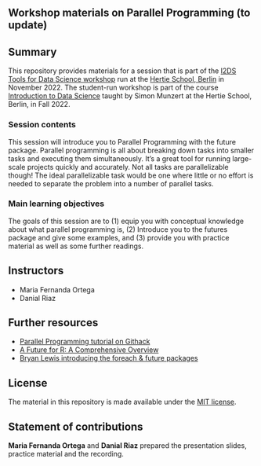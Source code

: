 ## Workshop materials on Parallel Programming (to update)


## Summary

This repository provides materials for a session that is part of the [I2DS Tools for Data Science workshop](https://github.com/intro-to-data-science-22-workshop) run at the [Hertie School, Berlin](https://www.hertie-school.org/en/) in November 2022. The student-run workshop is part of the course [Introduction to Data Science](https://github.com/intro-to-data-science-22) taught by Simon Munzert at the Hertie School, Berlin, in Fall 2022.

### Session contents

This session will introduce you to Parallel Programming with the future package. Parallel programming is all about breaking down tasks into smaller tasks and executing them simultaneously. It’s a great tool for running large-scale projects quickly and accurately. Not all tasks are parallelizable though! The ideal parallelizable task would be one where little or no effort is needed to separate the problem into a number of parallel tasks.

### Main learning objectives

The goals of this session are to (1) equip you with conceptual knowledge about what parallel programming is, (2) Introduce you to the futures package and give some examples, and (3) provide you with practice material as well as some further readings.


## Instructors

- Maria Fernanda Ortega
- Danial Riaz


## Further resources

- [Parallel Programming tutorial on Githack](https://raw.githack.com/uo-ec607/lectures/master/12-parallel/12-parallel.html)
- [A Future for R: A Comprehensive Overview](https://cran.r-project.org/web/packages/future/vignettes/future-1-overview.html)
- [Bryan Lewis introducing the foreach & future packages](https://www.rstudio.com/resources/rstudioconf-2020/parallel-computing-with-r-using-foreach-future-and-other-packages/)


## License

The material in this repository is made available under the [MIT license](http://opensource.org/licenses/mit-license.php). 

## Statement of contributions

**Maria Fernanda Ortega** and **Danial Riaz** prepared the presentation slides, practice material and the recording.
